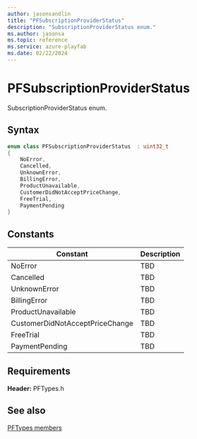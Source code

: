 ```yaml
---
author: jasonsandlin
title: "PFSubscriptionProviderStatus"
description: "SubscriptionProviderStatus enum."
ms.author: jasonsa
ms.topic: reference
ms.service: azure-playfab
ms.date: 02/22/2024
---
```


# PFSubscriptionProviderStatus  

SubscriptionProviderStatus enum.    

## Syntax  
  
```cpp
enum class PFSubscriptionProviderStatus  : uint32_t  
{  
    NoError,  
    Cancelled,  
    UnknownError,  
    BillingError,  
    ProductUnavailable,  
    CustomerDidNotAcceptPriceChange,  
    FreeTrial,  
    PaymentPending  
}  
```  
  
## Constants  
  
| Constant | Description |
| --- | --- |
| NoError | TBD   |  
| Cancelled | TBD   |  
| UnknownError | TBD   |  
| BillingError | TBD   |  
| ProductUnavailable | TBD   |  
| CustomerDidNotAcceptPriceChange | TBD   |  
| FreeTrial | TBD   |  
| PaymentPending | TBD   |  
  
  
## Requirements  
  
**Header:** PFTypes.h
  
## See also  
[PFTypes members](../pftypes_members.md)  

  
  
